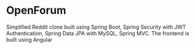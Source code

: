 # OpenForum
Simplified Reddit clone built using Spring Boot, Spring Security with JWT Authentication, Spring Data JPA with MySQL, Spring MVC. The frontend is built using Angular
